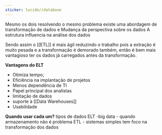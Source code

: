 ```yaml
---
sticker: lucide//database
---
```

Mesmo os dois resolvendo o mesmo problema existe uma abordagem de transformação de dados e Mudança da perspectiva sobre os dados
A estrutura influencia na análise dos dados

Sendo assim o [[ETL]] é mais ágil reduzindo o trabalho pois a extração é muito pesada e a transformação é demorado também, então é bem mais vantagioso ter os dados já carregados antes da transformação.

**Vantagens do ELT**
- Otimiza tempo;
- Eficiência na implantação de projetos
- Menos dependência de TI
- Papel principal dos analistas
- limitação de dados
- suporte à [[Data Warehouses]]
- Usabilidade
  
**Quando usar cada um?**
tipos de dados
ELT -big data - quando armazenamento não é problema
ETL - sistemas simples tem foco na transformação dos dados